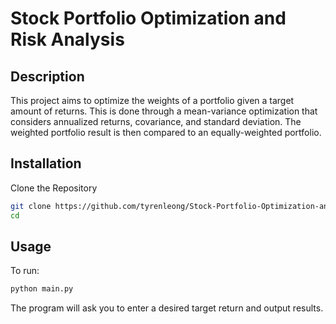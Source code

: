 # Stock Portfolio Optimization and Risk Analysis


## Description
This project aims to optimize the weights of a portfolio given a target amount of returns. This is done through a mean-variance optimization that considers annualized returns, covariance, and standard deviation. The weighted portfolio result is then compared to an equally-weighted portfolio.


## Installation

Clone the Repository


```bash
git clone https://github.com/tyrenleong/Stock-Portfolio-Optimization-and-Risk-Analysis.git
cd 
```

## Usage

To run:
```bash
python main.py
```

The program will ask you to enter a desired target return and output results.
